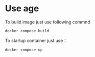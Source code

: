 # Use age
To build image just use following commnd
```
docker compose build
```
To startup container just use：
```
docker compose up
```
